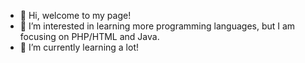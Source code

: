 - 👋 Hi, welcome to my page!
- 👀 I’m interested in learning more programming languages, but I am focusing on PHP/HTML and Java.
- 🌱 I’m currently learning a lot! 

<!---
drohm521/drohm521 is a ✨ special ✨ repository because its `README.md` (this file) appears on your GitHub profile.
You can click the Preview link to take a look at your changes.
--->
